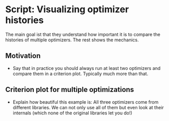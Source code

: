 # Script: Visualizing optimizer histories

The main goal ist that they understand how important it is to compare the histories of
multiple optimizers. The rest shows the mechanics.

## Motivation

- Say that in practice you should always run at least two optimizers and compare them in
  a criterion plot. Typically much more than that.

## Criterion plot for multiple optimizations

- Explain how beautiful this example is: All three optimizers come from different
  libraries. We can not only use all of them but even look at their internals (which
  none of the original libraries let you do!)
